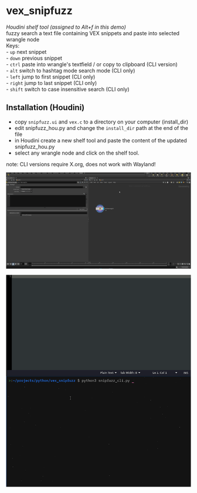 <h1>vex_snipfuzz</h1>
<p><em>Houdini shelf tool (assigned to Alt+f in this demo)</em><br>
fuzzy search a text file containing VEX snippets and paste into selected wrangle node<br>
Keys:<br>
- <code>up</code> next snippet <br>
- <code>down</code> previous snippet <br>
- <code>ctrl</code> paste into wrangle's textfield / or copy to clipboard (CLI version)<br>
- <code>alt</code> switch to hashtag mode search mode (CLI only)<br>
- <code>left</code> jump to first snippet (CLI only)<br>
- <code>right</code> jump to last snippet (CLI only)<br>
- <code>shift</code> switch to case insensitive search (CLI only)<br>

Installation (Houdini)
----------------------
- copy <code>snipfuzz.ui</code> and <code>vex.c</code> to a directory on your computer (install_dir)
- edit snipfuzz_hou.py and change the <code>install_dir</code> path at the end of the file
- in Houdini create a new shelf tool and paste the content of the updated snipfuzz_hou.py
- select any wrangle node and click on the shelf tool.


note: CLI versions require X.org, does not work with Wayland!

![](https://github.com/jdvfx/vex_snipfuzz/blob/main/snipfuzz.gif)

![](https://github.com/jdvfx/vex_snipfuzz/blob/main/snipfuzz_cli.gif)
